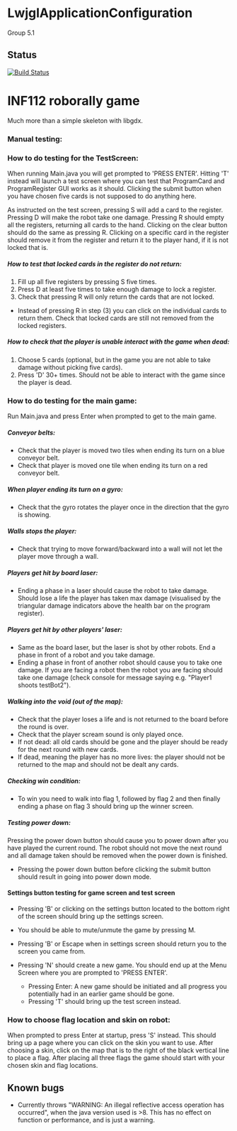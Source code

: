 # LwjglApplicationConfiguration
Group 5.1

## Status
[![Build Status](https://travis-ci.com/inf112-v19/LwjglApplicationConfiguration.png)](https://travis-ci.com/inf112-v19/LwjglApplicationConfiguration)

# INF112 roborally game
Much more than a simple skeleton with libgdx. 
### Manual testing:
### How to do testing for the TestScreen:
When running Main.java you will get prompted to 'PRESS ENTER'. Hitting 'T' instead will launch a test
screen where you can test that ProgramCard and ProgramRegister GUI works as it should. Clicking the 
submit button when you have chosen five cards is not supposed to do anything here.

As instructed on the test screen, pressing S will add a card to the register. Pressing D will make
the robot take one damage. Pressing R should empty all the registers, returning all cards to the hand.
Clicking on the clear button should do the same as pressing R. Clicking on a specific card in the register should 
remove it from the register and return it to the player hand, if it is not locked that is.

##### How to test that locked cards in the register do not return:
  1. Fill up all five registers by pressing S five times.
  2. Press D at least five times to take enough damage to lock a register.
  3. Check that pressing R will only return the cards that are not locked.
  * Instead of pressing R in step (3) you can click on the individual cards to return them.
      Check that locked cards are still not removed from the locked registers.
      
      
##### How to check that the player is unable interact with the game when dead:
  1. Choose 5 cards (optional, but in the game you are not able to take damage without picking five cards).
  2. Press 'D' 30+ times. Should not be able to interact with the game since the player is dead.



### How to do testing for the main game:
 Run Main.java and press Enter when prompted to get to the main game.


##### Conveyor belts:
 * Check that the player is moved two tiles when ending its turn on a blue conveyor belt.
 * Check that player is moved one tile when ending its turn on a red conveyor belt. 


##### When player ending its turn on a gyro:
 * Check that the gyro rotates the player once in the direction that the gyro is showing.
    
    
##### Walls stops the player:
 * Check that trying to move forward/backward into a wall will not let the player move through a wall.


##### Players get hit by board laser:
 * Ending a phase in a laser should cause the robot to take damage. Should lose a life the player has taken
 max damage (visualised by the triangular damage indicators above the health bar on the program register).

    
##### Players get hit by other players' laser:
 * Same as the board laser, but the laser is shot by other robots. End a phase in front of a robot and you take damage. 
 * Ending a phase in front of another robot should cause you to take one damage. If you are facing a robot then the
  robot you are facing should take one damage (check console for message saying e.g. "Player1 shoots testBot2").
    
##### Walking into the void (out of the map):
 * Check that the player loses a life and is not returned to the board before the round is over.
 * Check that the player scream sound is only played once.
 * If not dead: all old cards should be gone and the player should be ready for the next round with new cards.
 * If dead, meaning the player has no more lives: the player should not be returned to the map and should 
   not be dealt any cards.
      
    
##### Checking win condition:
 * To win you need to walk into flag 1, followed by flag 2 and then finally ending a phase on flag 3 should 
   bring up the winner screen.
     
     
##### Testing power down:
   Pressing the power down button should cause you to power down after you have played the current round. The robot
    should not move the next round and all damage taken should be removed when the power down is finished.
 * Pressing the power down button before clicking the submit button should result in going into power down mode.
      
      
      
#### Settings button testing for game screen and test screen
 * Pressing 'B' or clicking on the settings button located to the bottom right of the screen should
 bring up the settings screen. 
 * You should be able to mute/unmute the game by pressing M.
 * Pressing 'B' or Escape when in settings screen should return you to the screen you came from.
 * Pressing 'N' should create a new game. You should end up at the Menu Screen where you are prompted to 'PRESS ENTER'. 
   - Pressing Enter: A new game should be initiated and all progress you potentially
    had in an earlier game should be gone.
   
    * Pressing 'T' should bring up the test screen instead.
      
      
### How to choose flag location and skin on robot:
When prompted to press Enter at startup, press 'S' instead. This should bring up a page where you can click on the skin
you want to use. After choosing a skin, click on the map that is to the right of the black vertical line to place 
a flag. After placing all three flags the game should start with your chosen skin and flag locations.

## Known bugs
- Currently throws "WARNING: An illegal reflective access operation has occurred", 
  when the java version used is >8. This has no effect on function or performance, and is just a warning.
